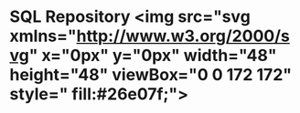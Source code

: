 # SQL Repository <img src="svg xmlns="http://www.w3.org/2000/svg" x="0px" y="0px" width="48" height="48" viewBox="0 0 172 172" style=" fill:#26e07f;"><g fill="none" fill-rule="nonzero" stroke="none" stroke-width="1" stroke-linecap="butt" stroke-linejoin="miter" stroke-miterlimit="10" stroke-dasharray="" stroke-dashoffset="0" font-family="none" font-weight="none" font-size="none" text-anchor="none" style="mix-blend-mode: normal"><path d="M0,172v-172h172v172z" fill="none"></path><g fill="#1fb141"><path d="M21.5,21.5v129h64.5v-32.25v-64.5v-32.25zM86,53.75c0,17.7805 14.4695,32.25 32.25,32.25c17.7805,0 32.25,-14.4695 32.25,-32.25c0,-17.7805 -14.4695,-32.25 -32.25,-32.25c-17.7805,0 -32.25,14.4695 -32.25,32.25zM118.25,86c-17.7805,0 -32.25,14.4695 -32.25,32.25c0,17.7805 14.4695,32.25 32.25,32.25c17.7805,0 32.25,-14.4695 32.25,-32.25c0,-17.7805 -14.4695,-32.25 -32.25,-32.25z"></path></g></g></svg>
